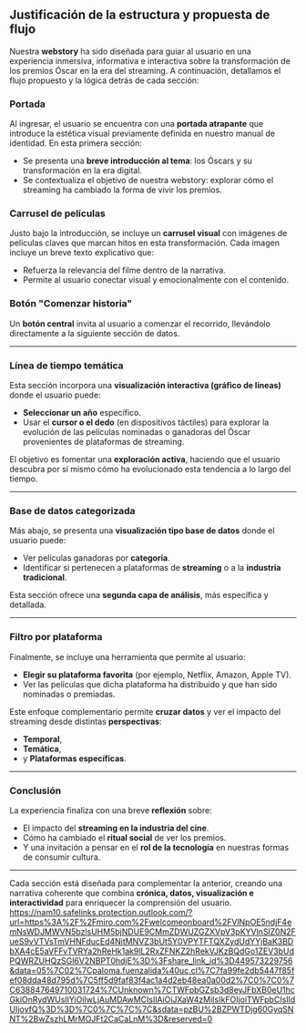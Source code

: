 ## Justificación de la estructura y propuesta de flujo

Nuestra **webstory** ha sido diseñada para guiar al usuario en una experiencia inmersiva, informativa e interactiva sobre la transformación de los premios Óscar en la era del streaming. A continuación, detallamos el flujo propuesto y la lógica detrás de cada sección:

### Portada

Al ingresar, el usuario se encuentra con una **portada atrapante** que introduce la estética visual previamente definida en nuestro manual de identidad. En esta primera sección:

- Se presenta una **breve introducción al tema**: los Óscars y su transformación en la era digital.
- Se contextualiza el objetivo de nuestra webstory: explorar cómo el streaming ha cambiado la forma de vivir los premios.

### Carrusel de películas

Justo bajo la introducción, se incluye un **carrusel visual** con imágenes de películas claves que marcan hitos en esta transformación. Cada imagen incluye un breve texto explicativo que:

- Refuerza la relevancia del filme dentro de la narrativa.
- Permite al usuario conectar visual y emocionalmente con el contenido.

### Botón "Comenzar historia"

Un **botón central** invita al usuario a comenzar el recorrido, llevándolo directamente a la siguiente sección de datos.

---

### Línea de tiempo temática

Esta sección incorpora una **visualización interactiva (gráfico de líneas)** donde el usuario puede:

- **Seleccionar un año** específico.
- Usar el **cursor o el dedo** (en dispositivos táctiles) para explorar la evolución de las películas nominadas o ganadoras del Óscar provenientes de plataformas de streaming.

El objetivo es fomentar una **exploración activa**, haciendo que el usuario descubra por sí mismo cómo ha evolucionado esta tendencia a lo largo del tiempo.

---

### Base de datos categorizada

Más abajo, se presenta una **visualización tipo base de datos** donde el usuario puede:

- Ver películas ganadoras por **categoría**.
- Identificar si pertenecen a plataformas de **streaming** o a la **industria tradicional**.

Esta sección ofrece una **segunda capa de análisis**, más específica y detallada.

---

### Filtro por plataforma

Finalmente, se incluye una herramienta que permite al usuario:

- **Elegir su plataforma favorita** (por ejemplo, Netflix, Amazon, Apple TV).
- Ver las películas que dicha plataforma ha distribuido y que han sido nominadas o premiadas.

Este enfoque complementario permite **cruzar datos** y ver el impacto del streaming desde distintas **perspectivas**:  
- **Temporal**,  
- **Temática**,  
- y **Plataformas específicas**.

---

### Conclusión

La experiencia finaliza con una breve **reflexión** sobre:

- El impacto del **streaming en la industria del cine**.
- Cómo ha cambiado el **ritual social** de ver los premios.
- Y una invitación a pensar en el **rol de la tecnología** en nuestras formas de consumir cultura.

---

Cada sección está diseñada para complementar la anterior, creando una narrativa coherente que combina **crónica, datos, visualización e interactividad** para enriquecer la comprensión del usuario.
https://nam10.safelinks.protection.outlook.com/?url=https%3A%2F%2Fmiro.com%2Fwelcomeonboard%2FVlNpOE5ndjF4emNsWDJMWVN5bzlsUHM5bjNDUE9CMmZDWUZGZXVpV3pKYVlnSlZ0N2FueS9vVTVsTmVHNFducEd4NitMNVZ3bUt5Y0VPYTFTQXZydUdYYjBaK3BDbXA4cE5aVFFvTVRYa2hReHk1ak9lL2RxZFNKZ2hRekVJKzBQdGo1ZEV3bUdPQWRZUHQzSGl6V2NBPT0hdjE%3D%3Fshare_link_id%3D449573229756&data=05%7C02%7Cpaloma.fuenzalida%40uc.cl%7C7fa99fe2db5447f85fef08dda48d795d%7C5ff5d9faf83f4ac1a4d2eb48ea0a00d2%7C0%7C0%7C638847649710031724%7CUnknown%7CTWFpbGZsb3d8eyJFbXB0eU1hcGkiOnRydWUsIlYiOiIwLjAuMDAwMCIsIlAiOiJXaW4zMiIsIkFOIjoiTWFpbCIsIldUIjoyfQ%3D%3D%7C0%7C%7C%7C&sdata=pzBU%2BZPWTDjg60GyqSNNT%2BwZszhLMrMOJFt2CaCaLnM%3D&reserved=0
